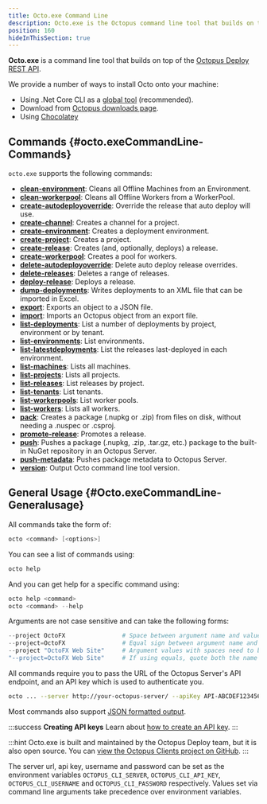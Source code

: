 ```yaml
---
title: Octo.exe Command Line
description: Octo.exe is the Octopus command line tool that builds on top of the Octopus REST API.
position: 160
hideInThisSection: true
---
```


**Octo.exe** is a command line tool that builds on top of the [Octopus Deploy REST API](/docs/api-and-integration/api/index.md).

We provide a number of ways to install Octo onto your machine:

- Using .Net Core CLI as a [global tool](/docs/octopus-rest-api/octo.exe-command-line/install-global-tool.md) (recommended).
- Download from [Octopus downloads page](https://octopus.com/downloads).
- Using [Chocolatey](https://chocolatey.org/packages/OctopusTools)

## Commands {#octo.exeCommandLine-Commands}

`octo.exe` supports the following commands:

- **[clean-environment](/docs\octopus-rest-api/octo.exe-command-line/clean-environment.md)**:  Cleans all Offline Machines from an Environment.
- **[clean-workerpool](/docs\octopus-rest-api/octo.exe-command-line/clean-workerpool.md)**:  Cleans all Offline Workers from a WorkerPool.
- **[create-autodeployoverride](/docs\octopus-rest-api/octo.exe-command-line/create-autodeployoverride.md)**:  Override the release that auto deploy will use.
- **[create-channel](/docs\octopus-rest-api/octo.exe-command-line/create-channel.md)**:  Creates a channel for a project.
- **[create-environment](/docs\octopus-rest-api/octo.exe-command-line/create-environment.md)**:  Creates a deployment environment.
- **[create-project](/docs\octopus-rest-api/octo.exe-command-line/create-project.md)**:  Creates a project.
- **[create-release](/docs\octopus-rest-api/octo.exe-command-line/create-release.md)**:  Creates (and, optionally, deploys) a release.
- **[create-workerpool](/docs\octopus-rest-api/octo.exe-command-line/create-workerpool.md)**:  Creates a pool for workers.
- **[delete-autodeployoverride](/docs\octopus-rest-api/octo.exe-command-line/delete-autodeployoverride.md)**:  Delete auto deploy release overrides.
- **[delete-releases](/docs\octopus-rest-api/octo.exe-command-line/delete-releases.md)**:  Deletes a range of releases.
- **[deploy-release](/docs\octopus-rest-api/octo.exe-command-line/deploy-release.md)**:  Deploys a release.
- **[dump-deployments](/docs\octopus-rest-api/octo.exe-command-line/dump-deployments.md)**:  Writes deployments to an XML file that can be imported in Excel.
- **[export](/docs\octopus-rest-api/octo.exe-command-line/export.md)**:  Exports an object to a JSON file.
- **[import](/docs\octopus-rest-api/octo.exe-command-line/import.md)**:  Imports an Octopus object from an export file.
- **[list-deployments](/docs\octopus-rest-api/octo.exe-command-line/list-deployments.md)**:  List a number of deployments by project, environment or by tenant.
- **[list-environments](/docs\octopus-rest-api/octo.exe-command-line/list-environments.md)**:  List environments.
- **[list-latestdeployments](/docs\octopus-rest-api/octo.exe-command-line/list-latestdeployments.md)**:  List the releases last-deployed in each environment.
- **[list-machines](/docs\octopus-rest-api/octo.exe-command-line/list-machines.md)**:  Lists all machines.
- **[list-projects](/docs\octopus-rest-api/octo.exe-command-line/list-projects.md)**:  Lists all projects.
- **[list-releases](/docs\octopus-rest-api/octo.exe-command-line/list-releases.md)**:  List releases by project.
- **[list-tenants](/docs\octopus-rest-api/octo.exe-command-line/list-tenants.md)**:  List tenants.
- **[list-workerpools](/docs\octopus-rest-api/octo.exe-command-line/list-workerpools.md)**:  List worker pools.
- **[list-workers](/docs\octopus-rest-api/octo.exe-command-line/list-workers.md)**:  Lists all workers.
- **[pack](/docs\octopus-rest-api/octo.exe-command-line/pack.md)**:  Creates a package (.nupkg or .zip) from files on disk, without needing a .nuspec or .csproj.
- **[promote-release](/docs\octopus-rest-api/octo.exe-command-line/promote-release.md)**:  Promotes a release.
- **[push](/docs\octopus-rest-api/octo.exe-command-line/push.md)**:  Pushes a package (.nupkg, .zip, .tar.gz, etc.) package to the built-in NuGet repository in an Octopus Server.
- **[push-metadata](/docs\octopus-rest-api/octo.exe-command-line/push-metadata.md)**:  Pushes package metadata to Octopus Server.
- **[version](/docs\octopus-rest-api/octo.exe-command-line/version.md)**:  Output Octo command line tool version.

## General Usage {#Octo.exeCommandLine-Generalusage}

All commands take the form of:

```powershell
octo <command> [<options>]
```

You can see a list of commands using:

```powershell
octo help
```

And you can get help for a specific command using:

```powershell
octo help <command>
octo <command> --help
```

Arguments are not case sensitive and can take the following forms:

```powershell
--project OctoFX                # Space between argument name and value
--project=OctoFX                # Equal sign between argument name and value
--project "OctoFX Web Site"     # Argument values with spaces need to be quoted
"--project=OctoFX Web Site"     # If using equals, quote both the name and value, not just the value
```

All commands require you to pass the URL of the Octopus Server's API endpoint, and an API key which is used to authenticate you.

```bash
octo ... --server http://your-octopus-server/ --apiKey API-ABCDEF123456
```

Most commands also support [JSON formatted output](formatted-output.md).

:::success
**Creating API keys**
Learn about [how to create an API key](/docs/api-and-integration/api/how-to-create-an-api-key.md).
:::

:::hint
Octo.exe is built and maintained by the Octopus Deploy team, but it is also open source. You can [view the Octopus Clients project on GitHub](https://github.com/OctopusDeploy/OctopusClients).
:::

The server url, api key, username and password can be set as the environment variables `OCTOPUS_CLI_SERVER`, `OCTOPUS_CLI_API_KEY`, `OCTOPUS_CLI_USERNAME` and `OCTOPUS_CLI_PASSWORD` respectively. Values set via command line arguments take precedence over environment variables.
